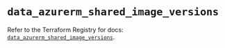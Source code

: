 # `data_azurerm_shared_image_versions`

Refer to the Terraform Registry for docs: [`data_azurerm_shared_image_versions`](https://registry.terraform.io/providers/hashicorp/azurerm/4.28.0/docs/data-sources/shared_image_versions).
